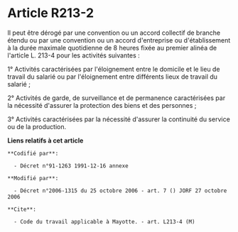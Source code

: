 # Article R213-2

Il peut être dérogé par une convention ou un accord collectif de branche étendu ou par une convention ou un accord
d'entreprise ou d'établissement à la durée maximale quotidienne de 8 heures fixée au premier alinéa de l'article L. 213-4
pour les activités suivantes : 

1° Activités caractérisées par l'éloignement entre le domicile et le lieu de travail du salarié ou par l'éloignement entre
différents lieux de travail du salarié ; 

2° Activités de garde, de surveillance et de permanence caractérisées par la nécessité d'assurer la protection des biens et
des personnes ; 

3° Activités caractérisées par la nécessité d'assurer la continuité du service ou de la production.

**Liens relatifs à cet article**

	**Codifié par**:

	  - Décret n°91-1263 1991-12-16 annexe

	**Modifié par**:

	  - Décret n°2006-1315 du 25 octobre 2006 - art. 7 () JORF 27 octobre 2006

	**Cite**:

	  - Code du travail applicable à Mayotte. - art. L213-4 (M)

